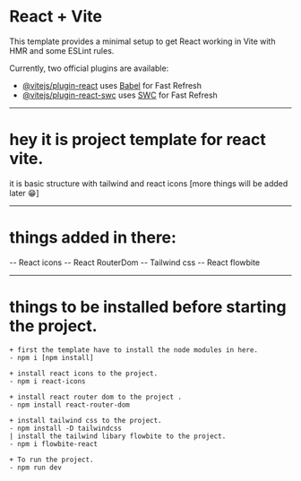 # React + Vite

This template provides a minimal setup to get React working in Vite with HMR and some ESLint rules.

Currently, two official plugins are available:

- [@vitejs/plugin-react](https://github.com/vitejs/vite-plugin-react/blob/main/packages/plugin-react/README.md) uses [Babel](https://babeljs.io/) for Fast Refresh
- [@vitejs/plugin-react-swc](https://github.com/vitejs/vite-plugin-react-swc) uses [SWC](https://swc.rs/) for Fast Refresh

------------------------------------------------------------------------------------------------------------------------------------------

# hey it is project template for react vite.  

it is basic structure with tailwind and react icons [more things will be added later 😁]

------------------------------------------------------------------------------------------------------------------------------------------

# things added in there:

 -- React icons
 -- React RouterDom
 -- Tailwind css
 -- React flowbite


 -----------------------------------------------------------------------------------------------------------------------------------------

# things to be installed before starting the project. 

    + first the template have to install the node modules in here.
    - npm i [npm install]

    + install react icons to the project.
    - npm i react-icons

    + install react router dom to the project .
    - npm install react-router-dom

    + install tailwind css to the project.
    - npm install -D tailwindcss 
    | install the tailwind libary flowbite to the project.
    - npm i flowbite-react 

    + To run the project.
    - npm run dev




